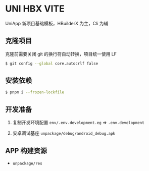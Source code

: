 # UNI HBX VITE

UniApp 新项目基础模板，HBuilderX 为主，Cli 为辅

## 克隆项目

克隆前需要关闭 git 的换行符自动转换，项目统一使用 LF

```bash
$ git config --global core.autocrlf false
```

## 安装依赖

```bash
$ pnpm i --frozen-lockfile
```

## 开发准备

1. 复制开发环境配置 `env/.env.development.eg` => `.env.development`

2. 安卓调试基座 `unpackage/debug/android_debug.apk`

## APP 构建资源

- `unpackage/res`
